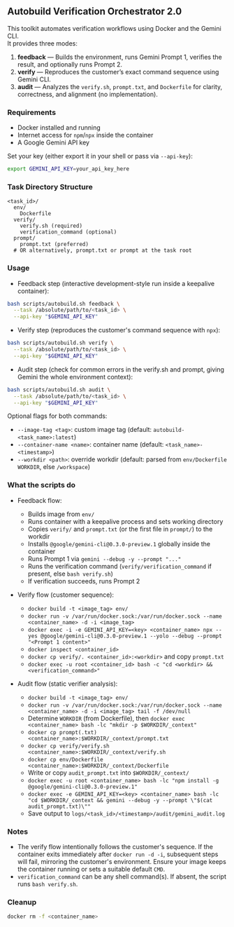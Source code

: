 ## Autobuild Verification Orchestrator 2.0

This toolkit automates verification workflows using Docker and the Gemini CLI.  
It provides three modes:

1. **feedback** — Builds the environment, runs Gemini Prompt 1, verifies the result, and optionally runs Prompt 2.  
2. **verify** — Reproduces the customer’s exact command sequence using Gemini CLI.  
3. **audit** — Analyzes the `verify.sh`, `prompt.txt`, and `Dockerfile` for clarity, correctness, and alignment (no implementation).

### Requirements
- Docker installed and running
- Internet access for `npm`/`npx` inside the container
- A Google Gemini API key

Set your key (either export it in your shell or pass via `--api-key`):

```bash
export GEMINI_API_KEY=your_api_key_here
```

### Task Directory Structure
```
<task_id>/
  env/
    Dockerfile
  verify/
    verify.sh (required)
    verification_command (optional)
  prompt/
    prompt.txt (preferred)
  # OR alternatively, prompt.txt or prompt at the task root
```

### Usage

- Feedback step (interactive development-style run inside a keepalive container):
```bash
bash scripts/autobuild.sh feedback \
  --task /absolute/path/to/<task_id> \
  --api-key "$GEMINI_API_KEY"
```

- Verify step (reproduces the customer's command sequence with `npx`):
```bash
bash scripts/autobuild.sh verify \
  --task /absolute/path/to/<task_id> \
  --api-key "$GEMINI_API_KEY"
```

- Audit step (check for common errors in the verify.sh and prompt, giving Gemini the whole environment context):
```bash
bash scripts/autobuild.sh audit \
  --task /absolute/path/to/<task_id> \
  --api-key "$GEMINI_API_KEY"
```

Optional flags for both commands:
- `--image-tag <tag>`: custom image tag (default: `autobuild-<task_name>:latest`)
- `--container-name <name>`: container name (default: `<task_name>-<timestamp>`)
- `--workdir <path>`: override workdir (default: parsed from `env/Dockerfile` `WORKDIR`, else `/workspace`)

### What the scripts do

- Feedback flow:
  - Builds image from `env/`
  - Runs container with a keepalive process and sets working directory
  - Copies `verify/` and `prompt.txt` (or the first file in `prompt/`) to the workdir
  - Installs `@google/gemini-cli@0.3.0-preview.1` globally inside the container
  - Runs Prompt 1 via `gemini --debug -y --prompt "..."`
  - Runs the verification command (`verify/verification_command` if present, else `bash verify.sh`)
  - If verification succeeds, runs Prompt 2

- Verify flow (customer sequence):
  - `docker build -t <image_tag> env/`
  - `docker run -v /var/run/docker.sock:/var/run/docker.sock --name <container_name> -d -i <image_tag>`
  - `docker exec -i -e GEMINI_API_KEY=<key> <container_name> npx --yes @google/gemini-cli@0.3.0-preview.1 --yolo --debug --prompt "<Prompt 1 content>"`
  - `docker inspect <container_id>`
  - `docker cp verify/. <container_id>:<workdir>` and copy `prompt.txt`
  - `docker exec -u root <container_id> bash -c "cd <workdir> && <verification_command>"`

- Audit flow (static verifier analysis):
  - `docker build -t <image_tag> env/`
  - `docker run -v /var/run/docker.sock:/var/run/docker.sock --name <container_name> -d -i <image_tag> tail -f /dev/null`
  - Determine `WORKDIR` (from Dockerfile), then `docker exec <container_name> bash -lc "mkdir -p $WORKDIR/_context"`
  - `docker cp prompt(.txt) <container_name>:$WORKDIR/_context/prompt.txt`
  - `docker cp verify/verify.sh <container_name>:$WORKDIR/_context/verify.sh`
  - `docker cp env/Dockerfile <container_name>:$WORKDIR/_context/Dockerfile`
  - Write or copy `audit_prompt.txt` into `$WORKDIR/_context/`
  - `docker exec -u root <container_name> bash -lc "npm install -g @google/gemini-cli@0.3.0-preview.1"`
  - `docker exec -e GEMINI_API_KEY=<key> <container_name> bash -lc "cd $WORKDIR/_context && gemini --debug -y --prompt \"$(cat audit_prompt.txt)\""`
  - Save output to `logs/<task_id>/<timestamp>/audit/gemini_audit.log`

### Notes
- The verify flow intentionally follows the customer's sequence. If the container exits immediately after `docker run -d -i`, subsequent steps will fail, mirroring the customer's environment. Ensure your image keeps the container running or sets a suitable default `CMD`.
- `verification_command` can be any shell command(s). If absent, the script runs `bash verify.sh`.

### Cleanup
```bash
docker rm -f <container_name>
```
